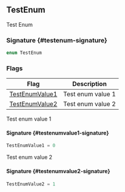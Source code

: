 ## TestEnum

Test Enum

### Signature {#testenum-signature}

```typescript
enum TestEnum
```

### Flags

| Flag | Description |
| - | - |
| [TestEnumValue1](docs/test-suite-a/testnamespace-testenum-testenumvalue1-enummember) | Test enum value 1 |
| [TestEnumValue2](docs/test-suite-a/testnamespace-testenum-testenumvalue2-enummember) | Test enum value 2 |

Test enum value 1

#### Signature {#testenumvalue1-signature}

```typescript
TestEnumValue1 = 0
```

Test enum value 2

#### Signature {#testenumvalue2-signature}

```typescript
TestEnumValue2 = 1
```
